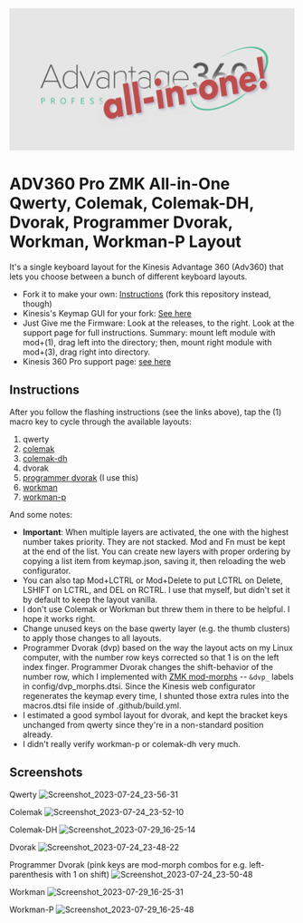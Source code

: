 ![logo](logo.png)

# ADV360 Pro ZMK All-in-One Qwerty, Colemak, Colemak-DH, Dvorak, Programmer Dvorak, Workman, Workman-P Layout

It's a single keyboard layout for the Kinesis Advantage 360 (Adv360) that lets you choose between a bunch of different keyboard layouts.

- Fork it to make your own: [Instructions](https://github.com/KinesisCorporation/Adv360-Pro-ZMK
) (fork this repository instead, though)
- Kinesis's Keymap GUI for your fork: [See here](https://kinesiscorporation.github.io/Adv360-Pro-GUI)
- Just Give me the Firmware: Look at the releases, to the right. Look at the support page for full instructions. Summary: mount left module with mod+(1), drag left into the directory; then, mount right module with mod+(3), drag right into directory.
- Kinesis 360 Pro support page: [see here](https://kinesis-ergo.com/support/kb360pro/)

## Instructions

After you follow the flashing instructions (see the links above), tap the (1) macro key to cycle through the available layouts:

1. qwerty
2. [colemak](https://colemak.com)
3. [colemak-dh](https://colemakmods.github.io/mod-dh/)
4. dvorak
5. [programmer dvorak](https://www.kaufmann.no/roland/dvorak/) (I use this)
6. [workman](https://workmanlayout.org)
7. [workman-p](https://workmanlayout.org)

And some notes:

- **Important**: When multiple layers are activated, the one with the highest number takes priority. They are not stacked. Mod and Fn must be kept at the end of the list. You can create new layers with proper ordering by copying a list item from keymap.json, saving it, then reloading the web configurator.
- You can also tap Mod+LCTRL or Mod+Delete to put LCTRL on Delete, LSHIFT on LCTRL, and DEL on RCTRL. I use that myself, but didn't set it by default to keep the layout vanilla.
- I don't use Colemak or Workman but threw them in there to be helpful. I hope it works right.
- Change unused keys on the base qwerty layer (e.g. the thumb clusters) to apply those changes to all layouts.
- Programmer Dvorak (dvp) based on the way the layout acts on my Linux computer, with the number row keys corrected so that 1 is on the left index finger. Programmer Dvorak changes the shift-behavior of the number row, which I implemented with [ZMK mod-morphs](https://zmk.dev/docs/behaviors/mod-morph) -- `&dvp_` labels in config/dvp_morphs.dtsi. Since the Kinesis web configurator regenerates the keymap every time, I shunted those extra rules into the macros.dtsi file inside of .github/build.yml.
- I estimated a good symbol layout for dvorak, and kept the bracket keys unchanged from qwerty since they're in a non-standard position already.
- I didn't really verify workman-p or colemak-dh very much.

## Screenshots
Qwerty
![Screenshot_2023-07-24_23-56-31](https://github.com/sabslikesobs/Adv360-Pro-ZMK/assets/57574500/fa9b7276-36e9-459d-ba7d-eedc9cb5a10e)

Colemak
![Screenshot_2023-07-24_23-52-10](https://github.com/sabslikesobs/Adv360-Pro-ZMK/assets/57574500/013a2325-04d3-4c9c-b66d-767eedd28308)

Colemak-DH
![Screenshot_2023-07-29_16-25-14](https://github.com/sabslikesobs/Adv360-Pro-ZMK/assets/57574500/b3f2a185-70ae-4ef9-8545-8515f6783472)

Dvorak
![Screenshot_2023-07-24_23-48-22](https://github.com/sabslikesobs/Adv360-Pro-ZMK/assets/57574500/c6e0d77f-8694-464f-8fbe-1edac22e5911)

Programmer Dvorak (pink keys are mod-morph combos for e.g. left-parenthesis with 1 on shift)
![Screenshot_2023-07-24_23-50-48](https://github.com/sabslikesobs/Adv360-Pro-ZMK/assets/57574500/22d6c1fd-43b2-4e89-8531-a25eb69374bb)

Workman
![Screenshot_2023-07-29_16-25-31](https://github.com/sabslikesobs/Adv360-Pro-ZMK/assets/57574500/07c0de62-8c28-4a1f-ace1-e8967154de47)

Workman-P
![Screenshot_2023-07-29_16-25-48](https://github.com/sabslikesobs/Adv360-Pro-ZMK/assets/57574500/651da268-70c6-4582-a789-25d08ee5554d)
